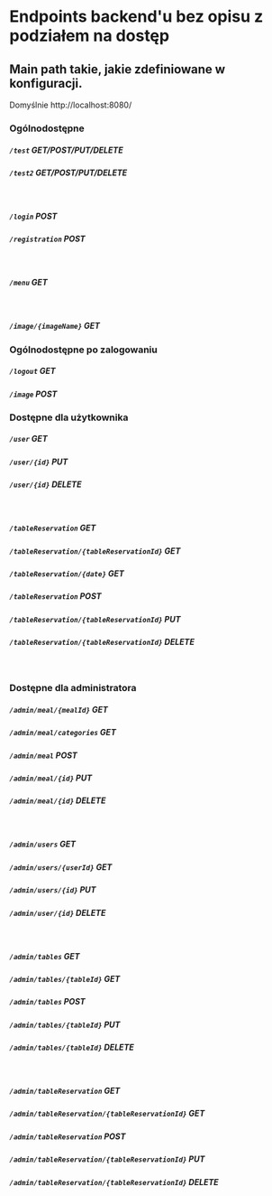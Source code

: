 # Endpoints backend'u bez opisu z podziałem na dostęp
## Main path takie, jakie zdefiniowane w konfiguracji.
Domyślnie http://localhost:8080/

### Ogólnodostępne
##### ```/test``` GET/POST/PUT/DELETE
##### ```/test2``` GET/POST/PUT/DELETE
<br />

##### ```/login``` POST
##### ```/registration``` POST
<br />

##### ```/menu``` GET
<br />

##### ```/image/{imageName}``` GET

### Ogólnodostępne po zalogowaniu
##### ```/logout``` GET
##### ```/image``` POST

### Dostępne dla użytkownika      
##### ```/user``` GET 
##### ```/user/{id}``` PUT
##### ```/user/{id}``` DELETE
<br />

##### ```/tableReservation``` GET
##### ```/tableReservation/{tableReservationId}``` GET	
##### ```/tableReservation/{date}``` GET   
##### ```/tableReservation``` POST
##### ```/tableReservation/{tableReservationId}``` PUT  
##### ```/tableReservation/{tableReservationId}``` DELETE
<br />

### Dostępne dla administratora
##### ```/admin/meal/{mealId}``` GET
##### ```/admin/meal/categories``` GET    
##### ```/admin/meal``` POST
##### ```/admin/meal/{id}``` PUT
##### ```/admin/meal/{id}``` DELETE
<br />
        
##### ```/admin/users``` GET
##### ```/admin/users/{userId}``` GET            
##### ```/admin/users/{id}``` PUT    
##### ```/admin/user/{id}``` DELETE
<br />

##### ```/admin/tables``` GET
##### ```/admin/tables/{tableId}``` GET  
##### ```/admin/tables``` POST
##### ```/admin/tables/{tableId}``` PUT 
##### ```/admin/tables/{tableId}``` DELETE
<br />
        		
##### ```/admin/tableReservation``` GET
##### ```/admin/tableReservation/{tableReservationId}``` GET  
##### ```/admin/tableReservation``` POST
##### ```/admin/tableReservation/{tableReservationId}``` PUT  
##### ```/admin/tableReservation/{tableReservationId}``` DELETE
